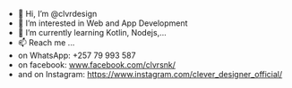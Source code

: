 - 👋 Hi, I’m @clvrdesign
- 👀 I’m interested in Web and App Development
- 🌱 I’m currently learning Kotlin, Nodejs,...
- 📫 Reach me ...
-    on WhatsApp: +257 79 993 587
-    on facebook: www.facebook.com/clvrsnk/
-    and on Instagram: https://www.instagram.com/clever_designer_official/

<!---
clvrdesign/clvrdesign is a ✨ special ✨ repository because its `README.md` (this file) appears on your GitHub profile.
You can click the Preview link to take a look at your changes.
--->
